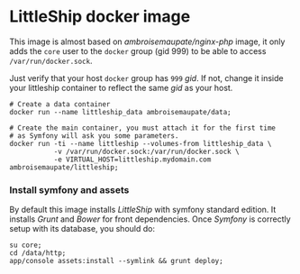 LittleShip docker image
=======================

This image is almost based on *ambroisemaupate/nginx-php* image, it only adds
the `core` user to the `docker` group (gid 999) to be able to access `/var/run/docker.sock`.

Just verify that your host `docker` group has `999` *gid*. If not, change it inside your
littleship container to reflect the same *gid* as your host.

```shell
# Create a data container
docker run --name littleship_data ambroisemaupate/data;

# Create the main container, you must attach it for the first time
# as Symfony will ask you some parameters.
docker run -ti --name littleship --volumes-from littleship_data \
           -v /var/run/docker.sock:/var/run/docker.sock \
           -e VIRTUAL_HOST=littleship.mydomain.com ambroisemaupate/littleship;
```

### Install symfony and assets

By default this image installs *LittleShip* with symfony standard edition.
It installs *Grunt* and *Bower* for front dependencies. Once *Symfony* is correctly
setup with its database, you should do:

```shell
su core;
cd /data/http;
app/console assets:install --symlink && grunt deploy;
```